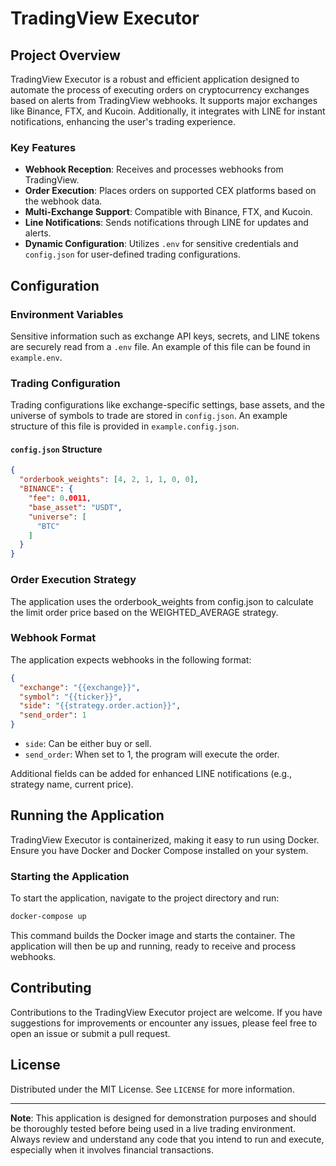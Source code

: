 # TradingView Executor

## Project Overview

TradingView Executor is a robust and efficient application designed to automate the process of executing orders on cryptocurrency exchanges based on alerts from TradingView webhooks. It supports major exchanges like Binance, FTX, and Kucoin. Additionally, it integrates with LINE for instant notifications, enhancing the user's trading experience.

### Key Features

- **Webhook Reception**: Receives and processes webhooks from TradingView.
- **Order Execution**: Places orders on supported CEX platforms based on the webhook data.
- **Multi-Exchange Support**: Compatible with Binance, FTX, and Kucoin.
- **Line Notifications**: Sends notifications through LINE for updates and alerts.
- **Dynamic Configuration**: Utilizes `.env` for sensitive credentials and `config.json` for user-defined trading configurations.

## Configuration

### Environment Variables

Sensitive information such as exchange API keys, secrets, and LINE tokens are securely read from a `.env` file. An example of this file can be found in `example.env`.

### Trading Configuration

Trading configurations like exchange-specific settings, base assets, and the universe of symbols to trade are stored in `config.json`. An example structure of this file is provided in `example.config.json`.

#### `config.json` Structure

```json
{
  "orderbook_weights": [4, 2, 1, 1, 0, 0],
  "BINANCE": {
    "fee": 0.0011,
    "base_asset": "USDT",
    "universe": [
      "BTC"
    ]
  }
}
```

### Order Execution Strategy
The application uses the orderbook_weights from config.json to calculate the limit order price based on the WEIGHTED_AVERAGE strategy.

### Webhook Format

The application expects webhooks in the following format:

```json
{
  "exchange": "{{exchange}}",
  "symbol": "{{ticker}}",
  "side": "{{strategy.order.action}}",
  "send_order": 1
}
```
- `side`: Can be either buy or sell.
- `send_order`: When set to 1, the program will execute the order.

Additional fields can be added for enhanced LINE notifications (e.g., strategy name, current price).

## Running the Application

TradingView Executor is containerized, making it easy to run using Docker. Ensure you have Docker and Docker Compose installed on your system.

### Starting the Application
To start the application, navigate to the project directory and run:

```bash
docker-compose up
```
This command builds the Docker image and starts the container. The application will then be up and running, ready to receive and process webhooks.

## Contributing

Contributions to the TradingView Executor project are welcome. If you have suggestions for improvements or encounter any issues, please feel free to open an issue or submit a pull request.

## License

Distributed under the MIT License. See `LICENSE` for more information.

---

**Note**: This application is designed for demonstration purposes and should be thoroughly tested before being used in a live trading environment. Always review and understand any code that you intend to run and execute, especially when it involves financial transactions.